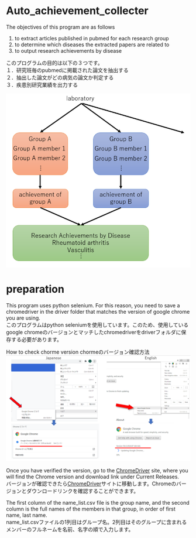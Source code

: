 # Auto_achievement_collecter

The objectives of this program are as follows  
1. to extract articles published in pubmed for each research group   
2. to determine  which diseases the extracted papers are related to   
3. to output research achievements by disease  

このプログラムの目的は以下の３つです。  
１．研究班毎のpubmedに掲載された論文を抽出する  
２．抽出した論文がどの病気の論文か判定する  
３．疾患別研究業績を出力する  


![overview](https://github.com/honda-s691470/Auto_achievement_collecter/blob/main/img/outline.png)

# preparation
This program uses python selenium. For this reason, you need to save a chromedriver in the driver folder that matches the version of google chrome you are using.  
このプログラムはpython seleniumを使用しています。このため、使用しているgoogle chromeのバージョンとマッチしたchromedriverをdriverフォルダに保存する必要があります。

How to check chorme version
chormeのバージョン確認方法
![version](https://github.com/honda-s691470/Auto_achievement_collecter/blob/main/img/chrom_driver_version.png?raw=true)

Once you have verified the version, go to the [ChromeDriver](https://chromedriver.chromium.org/downloads) site, where you will find the Chrome version and download link under Current Releases.  
バージョンが確認できたら[ChromeDriver](https://chromedriver.chromium.org/downloads)サイトに移動します。Chromeのバージョンとダウンロードリンクを確認することができます。

The first column of the name_list.csv file is the group name, and the second column is the full names of the members in that group, in order of first name, last name.  
name_list.csvファイルの1列目はグループ名。2列目はそのグループに含まれるメンバーのフルネームを名前、名字の順で入力します。
